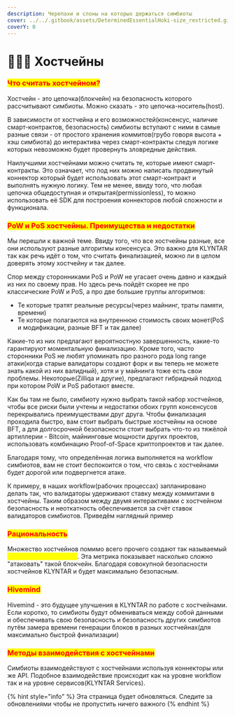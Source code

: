 ```yaml
---
description: Черепахи и слоны на которых держаться симбиоты
cover: ../../.gitbook/assets/DeterminedEssentialHoki-size_restricted.gif
coverY: 0
---
```


# 👨👩👦 Хостчейны

### <mark style="color:red;">Что считать хостчейном?</mark>

Хостчейн - это цепочка(блокчейн) на безопасность которого рассчитывают симбиоты. Можно сказать - это цепочка-носитель(host).

В зависимости от хостчейна и его возможностей(консенсус, наличие смарт-контрактов, безопасность) симбиоты вступают с ними в самые разные связи - от простого хранения коммитов(грубо говоря высота + хэш симбиота) до интерактива через смарт-контракты следуя логике которых невозможно будет провернуть зловредные действия.

Наилучшими хостчейнами можно считать те, которые имеют смарт-контракты. Это означает, что под них можно написать продвинутый коннектор который будет использовать этот смарт-контракт и выполнять нужную логику. Тем не менее, ввиду того, что любая цепочка общедоступная и открытая(permissionless), то можно использовать её SDK для построения коннекторов любой сложности и функционала.

### <mark style="color:red;">**PoW и PoS хостчейны. Преимущества и недостатки**</mark>

Мы перешли к важной теме. Ввиду того, что все хостчейны разные, все они используют разные алгоритмы консенсуса. Это важно для KLYNTAR так как речь идёт о том, что считать финализацией, можно ли в целом доверять этому хостчейну и так далее.

Спор между сторонниками PoS и PoW не угасает очень давно и каждый из них по своему прав. Но здесь речь пойдёт скорее не про классические PoW и PoS, а про две большие группы алгоритмов:

* Те которые тратят реальные ресурсы(через майнинг, траты памяти, времени)
* Те которые полагаются на внутреннюю стоимость своих монет(PoS и модификации, разные BFT и так далее)

Какие-то из них предлагают вероятностную завершенность, какие-то гарантируют моментальную финализацию.  Кроме того, часто сторонники PoS не любят упоминать про разного рода long range атаки(когда старые валидаторы создают форк и вы теперь не можете знать какой из них валидный), хотя и у майнинга тоже есть свои проблемы. Некоторые(Zilliqa и другие), предлагают гибридный подход при котором PoW и PoS работают вместе.

Как бы там не было, симбиоту нужно выбрать такой набор хостчейнов, чтобы все риски были учтены и недостатки обоих групп консенсусов перекрывались преимуществами друг друга. Чтобы финализация проходила быстро, вам стоит выбрать быстрые хостчейны на основе BFT, а для долгосрочной безопасности стоит выбрать что-то из тяжёлой артиллерии - Bitcoin, майнинговые мощности других проектов, использовать комбинацию Proof-of-Space криптопроектов и так далее.

Благодаря тому, что определённая логика выполняется на workflow симбиотов, вам не стоит беспокоится о том, что связь с хостчейнами будет дорогой или подвергнется атаке.

К примеру, в наших workflow(рабочих процессах) запланировано делать так, что валидаторы удерживают ставку между коммитами в хостчейны. Таким образом между двумя интерактивами с хостчейном безопасность и неоткатность обеспечивается за счёт ставок валидаторов симбиотов. Приведём наглядный пример



### <mark style="color:red;">**Рациональность**</mark>

Множество хостчейнов помимо всего прочего создают так называемый _<mark style="color:yellow;">**бюджет безопасности**</mark>_. Эта метрика показывает насколько сложно "атаковать" такой блокчейн. Благодаря совокупной безопасности хостчейнов KLYNTAR и будет максимально безопасным.

### <mark style="color:red;">Hivemind</mark>

Hivemind - это будущее улучшения в KLYNTAR по работе с хостчейнами. Если коротко, то симбиоты будут обмениваться между собой данными и обеспечивать свою безопасность и безопасность других симбиотов путём замера времени генерации блоков в разных хостчейнах(для максимально быстрой финализации)

### <mark style="color:red;">Методы взаимодействия с хостчейнами</mark>

Симбиоты взаимодействуют с хостчейнами используя коннекторы или же API. Подобное взаимодействие происходит как на уровне workflow так и на уровне сервисов(KLYNTAR Services).

{% hint style="info" %}
Эта страница будет обновляться. Следите за обновлениями чтобы не пропустить ничего важного
{% endhint %}
